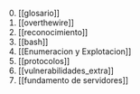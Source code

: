 0. [[glosario]]
1. [[overthewire]]
2. [[reconocimiento]]
3. [[bash]]
4. [[Enumeracion y Explotacion]]
5. [[protocolos]]
6. [[vulnerabilidades_extra]]
7. [[fundamento de servidores]]